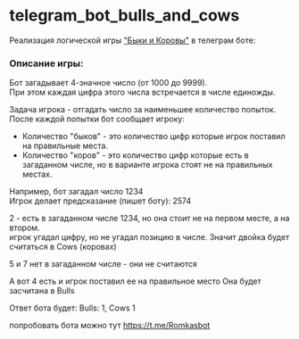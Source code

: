 # telegram_bot_bulls_and_cows

Реализация логической игры ["Быки и Коровы"](https://ru.wikipedia.org/wiki/%D0%91%D1%8B%D0%BA%D0%B8_%D0%B8_%D0%BA%D0%BE%D1%80%D0%BE%D0%B2%D1%8B) в телеграм боте:

### Описание игры:
Бот загадывает 4-значное число (от 1000 до 9999).  
При этом каждая цифра этого числа встречается в числе единожды.

Задача игрока - отгадать число за наименьшее количество попыток.  
После каждой попытки бот сообщает игроку:  
- Количество "быков" - это количество цифр которые игрок поставил на правильные места.
- Количество "коров" - это количество цифр которые есть в загаданном числе, но в варианте игрока стоят не на правильных местах.

Например, бот загадал число 1234  
Игрок делает предсказание (пишет боту): 2574

2 - есть в загаданном числе 1234, но она стоит не на первом месте, а на втором.   
игрок угадал цифру, но не угадал позицию в числе.
Значит двойка будет считаться в Cows (коровах)  

5 и 7 нет в загаданном числе - они не считаются

А вот 4 есть и игрок поставил ее на правильное место
Она будет засчитана в Bulls

Ответ бота будет: Bulls: 1, Cows 1

попробовать бота можно тут https://t.me/Romkasbot

